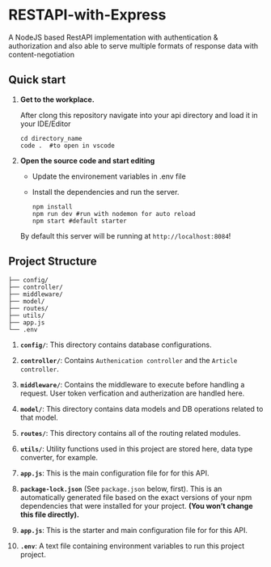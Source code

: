 # RESTAPI-with-Express

A NodeJS based RestAPI implementation with authentication & authorization and also able to serve multiple formats of response data with content-negotiation

## Quick start

1.  **Get to the workplace.**

    After clong this repository navigate into your api directory and load it in your IDE/Editor

    ```shell
    cd directory_name
    code .  #to open in vscode
    ```

2.  **Open the source code and start editing**

    - Update the environement variables in .env file

    - Install the dependencies and run the server.

      ```shell
      npm install
      npm run dev #run with nodemon for auto reload
      npm start #default starter
      ```

    By default this server will be running at `http://localhost:8084`!

## Project Structure

    ├── config/
    ├── controller/
    ├── middleware/
    ├── model/
    ├── routes/
    ├── utils/
    ├── app.js
    └── .env

1.  **`config/`**: This directory contains database configurations.

2.  **`controller/`**: Contains `Authenication controller` and the `Article controller`.

3.  **`middleware/`**: Contains the middleware to execute before handling a request. User token verfication and autherization are handled here.

4.  **`model/`**: This directory contains data models and DB operations related to that model.

5.  **`routes/`**: This directory contains all of the routing related modules.

6.  **`utils/`**: Utility functions used in this project are stored here, data type converter, for example.

7.  **`app.js`**: This is the main configuration file for for this API.

8.  **`package-lock.json`** (See `package.json` below, first). This is an automatically generated file based on the exact versions of your npm dependencies that were installed for your project. **(You won’t change this file directly).**

9.  **`app.js`**: This is the starter and main configuration file for for this API.

10. **`.env`**: A text file containing environment variables to run this project project.
